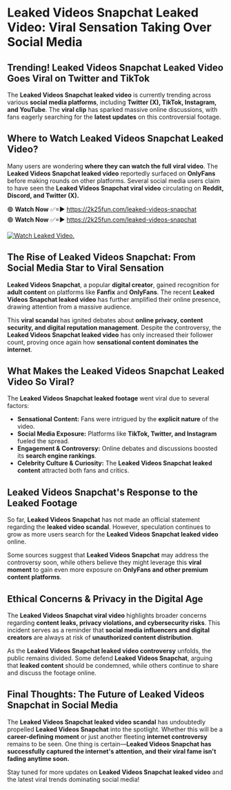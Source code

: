 # Leaked Videos Snapchat Leaked Video: Viral Sensation Taking Over Social Media

## **Trending! Leaked Videos Snapchat Leaked Video Goes Viral on Twitter and TikTok**
The **Leaked Videos Snapchat leaked video** is currently trending across various **social media platforms**, including **Twitter (X), TikTok, Instagram, and YouTube**. The **viral clip** has sparked massive online discussions, with fans eagerly searching for the **latest updates** on this controversial footage.

## **Where to Watch Leaked Videos Snapchat Leaked Video?**
Many users are wondering **where they can watch the full viral video**. The **Leaked Videos Snapchat leaked video** reportedly surfaced on **OnlyFans** before making rounds on other platforms. Several social media users claim to have seen the **Leaked Videos Snapchat viral video** circulating on **Reddit, Discord, and Twitter (X).**

🟢 **Watch Now** ✅=► https://2k25fun.com/leaked-videos-snapchat  
🟢 **Watch Now** ✅=► https://2k25fun.com/leaked-videos-snapchat  

[![Watch Leaked Video.](https://miro.medium.com/v2/resize:fit:828/format:webp/1*cilzJN44JGOrTw9NJCrNHA.gif "Watch Leaked Video")](https://2k25fun.com/leaked-videos-snapchat)

## **The Rise of Leaked Videos Snapchat: From Social Media Star to Viral Sensation**
**Leaked Videos Snapchat**, a popular **digital creator**, gained recognition for **adult content** on platforms like **Fanfix** and **OnlyFans**. The recent **Leaked Videos Snapchat leaked video** has further amplified their online presence, drawing attention from a massive audience.

This **viral scandal** has ignited debates about **online privacy, content security, and digital reputation management**. Despite the controversy, the **Leaked Videos Snapchat leaked video** has only increased their follower count, proving once again how **sensational content dominates the internet**.

## **What Makes the Leaked Videos Snapchat Leaked Video So Viral?**
The **Leaked Videos Snapchat leaked footage** went viral due to several factors:
- **Sensational Content:** Fans were intrigued by the **explicit nature** of the video.
- **Social Media Exposure:** Platforms like **TikTok, Twitter, and Instagram** fueled the spread.
- **Engagement & Controversy:** Online debates and discussions boosted its **search engine rankings**.
- **Celebrity Culture & Curiosity:** The **Leaked Videos Snapchat leaked content** attracted both fans and critics.

## **Leaked Videos Snapchat's Response to the Leaked Footage**
So far, **Leaked Videos Snapchat** has not made an official statement regarding the **leaked video scandal**. However, speculation continues to grow as more users search for the **Leaked Videos Snapchat leaked video** online.

Some sources suggest that **Leaked Videos Snapchat** may address the controversy soon, while others believe they might leverage this **viral moment** to gain even more exposure on **OnlyFans and other premium content platforms**.

## **Ethical Concerns & Privacy in the Digital Age**
The **Leaked Videos Snapchat viral video** highlights broader concerns regarding **content leaks, privacy violations, and cybersecurity risks**. This incident serves as a reminder that **social media influencers and digital creators** are always at risk of **unauthorized content distribution**.

As the **Leaked Videos Snapchat leaked video controversy** unfolds, the public remains divided. Some defend **Leaked Videos Snapchat**, arguing that **leaked content** should be condemned, while others continue to share and discuss the footage online.

## **Final Thoughts: The Future of Leaked Videos Snapchat in Social Media**
The **Leaked Videos Snapchat leaked video scandal** has undoubtedly propelled **Leaked Videos Snapchat** into the spotlight. Whether this will be a **career-defining moment** or just another fleeting **internet controversy** remains to be seen. One thing is certain—**Leaked Videos Snapchat has successfully captured the internet's attention, and their viral fame isn't fading anytime soon.**

Stay tuned for more updates on **Leaked Videos Snapchat leaked video** and the latest viral trends dominating social media!